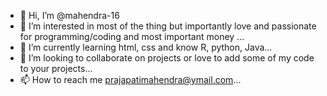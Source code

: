 - 👋 Hi, I’m @mahendra-16
- 👀 I’m interested in most of the thing but importantly love and passionate for programming/coding and most important money ...
- 🌱 I’m currently learning html, css and know R, python, Java...
- 💞️ I’m looking to collaborate on projects or love to add some of my code to your projects...
- 📫 How to reach me prajapatimahendra@ymail.com...

<!---
mahendra-16/mahendra-16 is a ✨ special ✨ repository because its `README.md` (this file) appears on your GitHub profile.
You can click the Preview link to take a look at your changes.
--->
